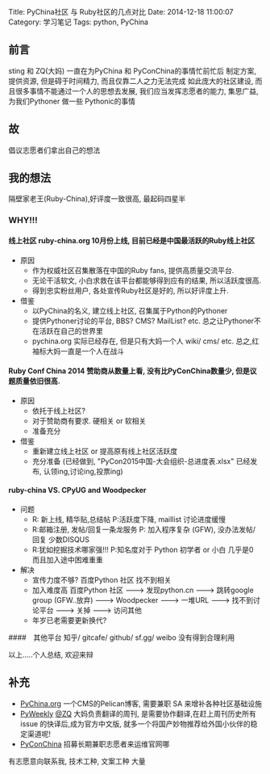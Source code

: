 Title: PyChina社区 与 Ruby社区的几点对比
Date: 2014-12-18 11:00:07
Category: 学习笔记
Tags: python, PyChina

## 前言
sting 和 ZQ(大妈) 一直在为PyChina 和 PyConChina的事情忙前忙后
制定方案, 提供资源, 但是碍于时间精力, 而且仅靠二人之力无法完成
如此庞大的社区建设, 而且很多事情不能通过一个人的思想去发展, 
我们应当发挥志愿者的能力, 集思广益, 为我们Pythoner 做一些 Pythonic的事情

## 故
倡议志愿者们拿出自己的想法

## 我的想法

隔壁家老王(Ruby-China),好评度一致很高, 最起码四星半

### WHY!!!

#### 线上社区 ruby-china.org 10月份上线, 目前已经是中国最活跃的Ruby线上社区

- 原因
    + 作为权威社区召集散落在中国的Ruby fans, 提供高质量交流平台.
    + 无论干活软文, 小白求救在该平台都能够得到应有的结果, 所以活跃度很高.
    + 得到忠实粉丝用户, 各处宣传Ruby社区是好的, 所以好评度上升.
- 借鉴
    + 以PyChina的名义, 建立线上社区, 召集属于Python的Pythoner
    + 提供Pythoner讨论的平台, BBS? CMS? MailList? etc. 总之让Pythoner不在活跃在自己的世界里
    + pychina.org 实际已经存在, 但是只有大妈一个人 wiki/ cms/ etc. 总之,红袖标大妈一直是一个人在战斗

#### Ruby Conf China 2014 赞助商从数量上看, 没有比PyConChina数量少, 但是议题质量依旧很高.

- 原因
    + 依托于线上社区?
    + 对于赞助商有要求. 硬相关 or 软相关
    + 准备充分
- 借鉴
    + 重新建立线上社区 or  提高原有线上社区活跃度
    + 充分准备 (已经做到, "PyCon2015中国-大会组织-总进度表.xlsx" 已经发布, 认领ing,讨论ing,投票ing)
        
#### ruby-china VS. CPyUG and Woodpecker

- 问题
    + R: 新上线, 精华贴,总结帖 P:活跃度下降, maillist 讨论进度缓慢
    + R:邮箱注册, 发帖/回复一条龙服务 P: 加入程序复杂 (GFW), 没办法发帖/回复  少数DISQUS
    + R:犹如挖掘技术哪家强!!!   P:知名度对于 Python 初学者 or 小白 几乎是0 而且加入途中困难重重
- 解决
    + 宣传力度不够? 百度Python 社区  找不到相关
    + 加入难度高  百度Python 社区  --->  发现python.cn ---> 跳转google group (GFW..放弃) ---> Woodpecker ---> 一堆URL --->
    找不到讨论平台 ---> 关掉 --->  访问其他
    + 年岁已老需要更新换代?

####　其他平台 
知乎/ gitcafe/ github/ sf.gg/ weibo 没有得到合理利用

以上.....个人总结, 欢迎来辩

## 补充

- [PyChina.org](http://pychina.org/) 一个CMS的Pelican博客, 需要兼职 SA 来增补各种社区基础设施
- [PyWeekly](http://weekly.pychina.org/) [@ZQ](http://zoomquiet.io/) 大妈负责翻译的周刊, 是需要协作翻译,在赶上周刊历史所有 issue 的快译后,成为官方中文版, 就多一个将国产妙物推荐给外国小伙伴的稳定渠道呢!
- [PyConChina](http://cn.pycon.org/) 招募长期兼职志愿者来运维官网哪

有志愿意向联系我, 技术工种, 文案工种 大量

